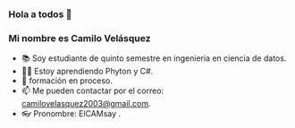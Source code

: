 ### Hola a todos 👋

<!--
**CAMsay234/CAMsay234** is a ✨ _special_ ✨ repository because its `README.md` (this file) appears on your GitHub profile.

Here are some ideas to get you started:
-->

### Mi nombre es Camilo Velásquez
- 📚 Soy estudiante de quinto semestre en ingenieria en ciencia de datos.
- 👨‍💻 Estoy aprendiendo Phyton y C#.
- 🧠  formación en proceso.  
- 📫 Me pueden contactar por el correo: camilovelasquez2003@gmail.com.
- 👓 Pronombre: ElCAMsay .

